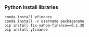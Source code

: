 ### Python install libraries

```
conda install yfinance
conda install -c username packagename
pip install fix-yahoo-finance==0.1.30
pip install yfinance
```
